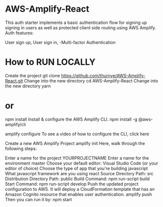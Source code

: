 # AWS-Amplify-React


This auth starter implements a basic authentication flow for signing up signing in users as well as protected client side routing using AWS Amplify. Auth features:

User sign up,
User sign in,
-Multi-factor Authentication


# How to RUN LOCALLY
Create the project
git clone https://github.com/thurnye/AWS-Amplify-React.git
Change into the new directory
cd AWS-Amplify-React
Change into the new directory
yarn
# or
npm install
Install & configure the AWS Amplify CLI.
npm install -g @aws-amplify/cli

amplify configure
To see a video of how to configure the CLI, click here

Create a new AWS Amplify Project
amplify init
Here, walk through the following steps:

Enter a name for the project YOURPROJECTNAME
Enter a name for the environment master
Choose your default editor: Visual Studio Code (or your editor of choice)
Choose the type of app that you're building javascript
What javascript framework are you using react
Source Directory Path: src
Distribution Directory Path: public
Build Command: npm run-script build
Start Command: npm run-script develop
Push the updated project configuration to AWS. It will deploy a CloudFormation template that has an Amazon Cognito resource that enables user authentication.
amplify push
Then you can run it by:
npm start
